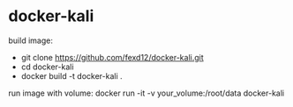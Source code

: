 # docker-kali

build image:
 - git clone https://github.com/fexd12/docker-kali.git 
 - cd docker-kali
 - docker build -t docker-kali .

run image with volume:
  docker run -it -v your_volume:/root/data docker-kali
